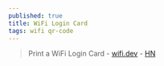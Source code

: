 ```yaml
---
published: true
title: WiFi Login Card
tags: wifi qr-code
---
```

> Print a WiFi Login Card - [wifi.dev](https://wifi.dev.bdw.to/) - [HN](https://news.ycombinator.com/item?id=23370646)
